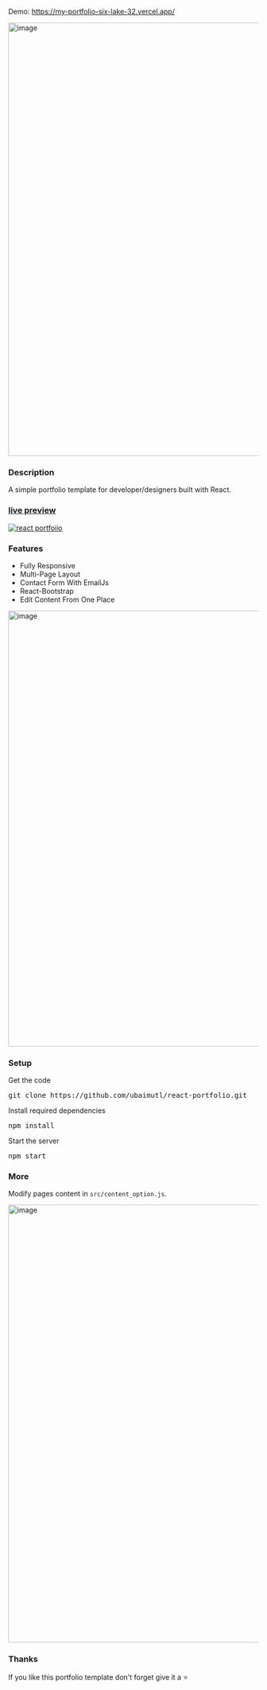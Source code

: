 Demo: https://my-portfolio-six-lake-32.vercel.app/


<img width="1907" height="871" alt="image" src="https://github.com/user-attachments/assets/d09b6fbd-27a8-469e-82c3-fe3ff3d74e80" />


### Description

A simple portfolio template for developer/designers built with React. 

### [live preview](https://ubaimutl.github.io/react-portfolio/)

[![react portfoiio](src/assets/images/react%20portfolio%20gif.gif)](https://ubaimutl.github.io/react-portfolio/)

### Features

- Fully Responsive
- Multi-Page Layout
- Contact Form With EmailJs
- React-Bootstrap
- Edit Content From One Place

<img width="1887" height="876" alt="image" src="https://github.com/user-attachments/assets/0cb05565-640d-4679-bc46-237265fdf8c6" />

### Setup

Get the code

<pre>git clone https://github.com/ubaimutl/react-portfolio.git</pre>
 
Install required dependencies

<pre>npm install</pre>


Start the server

<pre>npm start</pre>

### More

Modify pages content in  `src/content_option.js`.


<img width="1917" height="880" alt="image" src="https://github.com/user-attachments/assets/95000486-b901-4d97-bccf-75bf260cb5c2" />


### Thanks

If you like this portfolio template don't forget give it a ⭐ 
